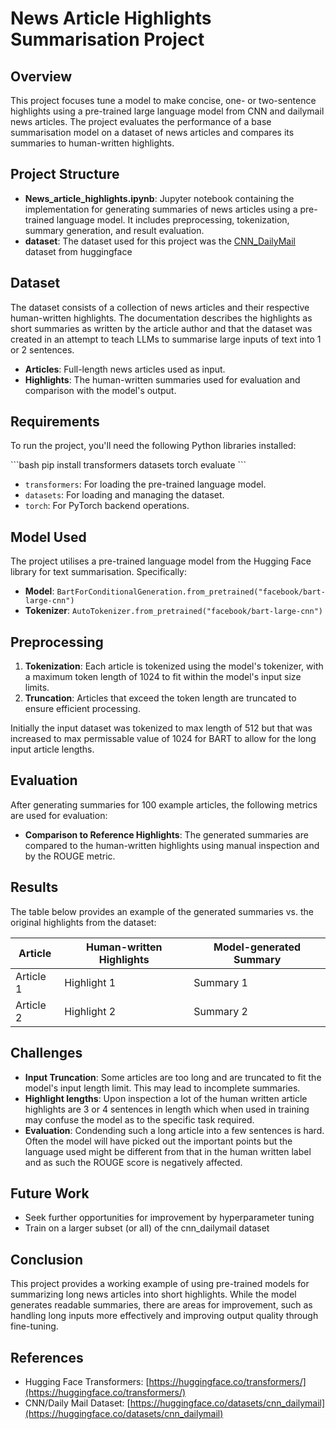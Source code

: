 # News Article Highlights Summarisation Project

## Overview

This project focuses tune a model to make concise, one- or two-sentence highlights using a pre-trained large language model from CNN and dailymail news articles. The project evaluates the performance of a base summarisation model on a dataset of news articles and compares its summaries to human-written highlights.

## Project Structure

- **News_article_highlights.ipynb**: Jupyter notebook containing the implementation for generating summaries of news articles using a pre-trained language model. It includes preprocessing, tokenization, summary generation, and result evaluation.
- **dataset**: The dataset used for this project was the [CNN_DailyMail](https://huggingface.co/datasets/abisee/cnn_dailymail) dataset from huggingface

## Dataset

The dataset consists of a collection of news articles and their respective human-written highlights. The documentation describes the highlights as short summaries as written by the article author and that the dataset was created in an attempt to teach LLMs to summarise large inputs of text into 1 or 2 sentences.

- **Articles**: Full-length news articles used as input.
- **Highlights**: The human-written summaries used for evaluation and comparison with the model's output.

## Requirements

To run the project, you'll need the following Python libraries installed:

\`\`\`bash
pip install transformers datasets torch evaluate
\`\`\`

- `transformers`: For loading the pre-trained language model.
- `datasets`: For loading and managing the dataset.
- `torch`: For PyTorch backend operations.

## Model Used

The project utilises a pre-trained language model from the Hugging Face library for text summarisation. Specifically:

- **Model**: `BartForConditionalGeneration.from_pretrained("facebook/bart-large-cnn")`
- **Tokenizer**: `AutoTokenizer.from_pretrained("facebook/bart-large-cnn")`

## Preprocessing

1. **Tokenization**: Each article is tokenized using the model's tokenizer, with a maximum token length of 1024 to fit within the model's input size limits.
2. **Truncation**: Articles that exceed the token length are truncated to ensure efficient processing.

Initially the input dataset was tokenized to max length of 512 but that was increased to max permissable value of 1024 for BART to allow for the long input article lengths.



## Evaluation

After generating summaries for 100 example articles, the following metrics are used for evaluation:

- **Comparison to Reference Highlights**: The generated summaries are compared to the human-written highlights using manual inspection and by the ROUGE metric.

## Results

The table below provides an example of the generated summaries vs. the original highlights from the dataset:

| **Article** | **Human-written Highlights** | **Model-generated Summary** |
|-------------|------------------------------|-----------------------------|
| Article 1   | Highlight 1                   | Summary 1                   |
| Article 2   | Highlight 2                   | Summary 2                   |

## Challenges

- **Input Truncation**: Some articles are too long and are truncated to fit the model's input length limit. This may lead to incomplete summaries.
- **Highlight lengths**: Upon inspection a lot of the human written article highlights are 3 or 4 sentences in length which when used in training may confuse the model as to the specific task required.
- **Evaluation**: Condending such a long article into a few sentences is hard. Often the model will have picked out the important points but the language used might be different from that in the human written label and as such the ROUGE score is negatively affected.

## Future Work

- Seek further opportunities for improvement by hyperparameter tuning
- Train on a larger subset (or all) of the cnn_dailymail dataset

## Conclusion

This project provides a working example of using pre-trained models for summarizing long news articles into short highlights. While the model generates readable summaries, there are areas for improvement, such as handling long inputs more effectively and improving output quality through fine-tuning.

## References

- Hugging Face Transformers: [https://huggingface.co/transformers/](https://huggingface.co/transformers/)
- CNN/Daily Mail Dataset: [https://huggingface.co/datasets/cnn_dailymail](https://huggingface.co/datasets/cnn_dailymail)
